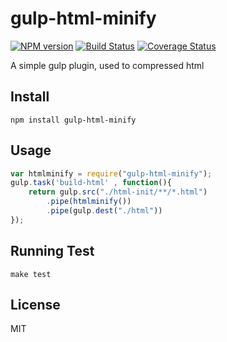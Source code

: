 # gulp-html-minify

[![NPM version][npm-image]][npm-url] [![Build Status][travis-image]][travis-url] [![Coverage Status][coveralls-image]][coveralls-url]

A simple gulp plugin, used to compressed html

## Install
    npm install gulp-html-minify

## Usage
```javascript
var htmlminify = require("gulp-html-minify");
gulp.task('build-html' , function(){
    return gulp.src("./html-init/**/*.html")
        .pipe(htmlminify())
        .pipe(gulp.dest("./html"))
});
```


## Running Test
```
make test
```


## License
MIT


[npm-url]: https://npmjs.org/package/gulp-html-minify
[npm-image]: http://img.shields.io/npm/v/gulp-html-minify.svg
[travis-url]: https://travis-ci.org/whxaxes/gulp-html-minify
[travis-image]: http://img.shields.io/travis/whxaxes/gulp-html-minify.svg
[coveralls-url]: https://coveralls.io/r/whxaxes/gulp-html-minify
[coveralls-image]: https://coveralls.io/repos/github/whxaxes/gulp-html-minify/badge.svg
